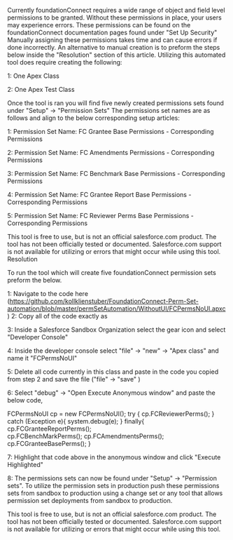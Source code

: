 Currently foundationConnect requires a wide range of object and field level permissions to be granted. Without these permissions in place, your users may experience errors.
These permissions can be found on the foundationConnect documentation pages found under "Set Up Security" 
Manually assigning these permissions takes time and can cause errors if done incorrectly. An alternative to manual creation is to preform the steps below inside the "Resolution" section of this article. 
Utilizing this automated tool does require creating the following:

1: One Apex Class

2: One Apex Test Class

Once the tool is ran you will find five newly created permissions sets found under "Setup" -> "Permission Sets" The permissions set names are as follows and align to the below corresponding setup articles:

1: Permission Set Name: FC Grantee Base Permissions - Corresponding Permissions

2: Permission Set Name: FC Amendments Permissions - Corresponding Permissions

3: Permission Set Name: FC Benchmark Base Permissions - Corresponding Permissions

4: Permission Set Name: FC Grantee Report Base Permissions - Corresponding Permissions

5: Permission Set Name: FC Reviewer Perms Base Permissions - Corresponding Permissions


This tool is free to use, but is not an official salesforce.com product. The tool has not been officially tested or documented. Salesforce.com support is not available for utilizing or errors that might occur while using this tool. 
Resolution

To run the tool which will create five foundationConnect permission sets preform the below. 

1: Navigate to the code here (https://github.com/kollklienstuber/FoundationConnect-Perm-Set-automation/blob/master/permSetAutomation/WithoutUI/FCPermsNoUI.apxc)
2: Copy all of the code exactly as

3: Inside a Salesforce Sandbox Organization select the gear icon and select "Developer Console" 

4: Inside the developer console select "file" -> "new" -> "Apex class" and name it "FCPermsNoUI" 

5: Delete all code currently in this class and paste in the code you copied from step 2 and save the file ("file" -> "save" )

6: Select "debug" -> "Open Execute Anonymous window" and paste the below code,


 
FCPermsNoUI cp = new FCPermsNoUI();
try {
cp.FCReviewerPerms();
}
catch (Exception e){
system.debug(e);
}
finally{
cp.FCGranteeReportPerms();     
cp.FCBenchMarkPerms();
cp.FCAmendmentsPerms();
cp.FCGranteeBasePerms();
}




7: Highlight that code above in the anonymous window and click "Execute Highlighted" 

8: The permissions sets can now be found under "Setup" -> "Permission sets". To utilize the permission sets in production push these permissions sets from sandbox to production using a change set or any tool that allows permission set deployments from sandbox to production. 


This tool is free to use, but is not an official salesforce.com product. The tool has not been officially tested or documented. Salesforce.com support is not available for utilizing or errors that might occur while using this tool.
